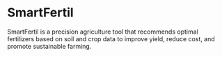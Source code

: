 # SmartFertil
 SmartFertil is a precision agriculture tool that recommends optimal fertilizers based on soil and crop data to improve yield, reduce cost, and promote sustainable farming.
